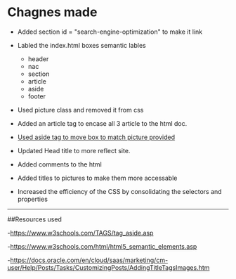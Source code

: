 # Chagnes made

* Added section id = "search-engine-optimization" to make it link

* Labled the index.html boxes semantic lables  
	* header
	* nac
	* section
	* article
	* aside
	* footer

* Used picture class and removed it from css

* Added an article tag to encase all 3 article to the html doc.

* [Used aside tag to move box to match picture provided](https://www.w3schools.com/TAGS/tag_aside.asp)

* Updated Head title to more reflect site.

* Added comments to the html

* Added titles to pictures to make them more accessable

* Increased the efficiency of the CSS by consolidating the selectors and properties


--------------------------------------------------------------------------------------------------


##Resources used 

-https://www.w3schools.com/TAGS/tag_aside.asp

-https://www.w3schools.com/html/html5_semantic_elements.asp

-https://docs.oracle.com/en/cloud/saas/marketing/cm-user/Help/Posts/Tasks/CustomizingPosts/AddingTitleTagsImages.htm



 
